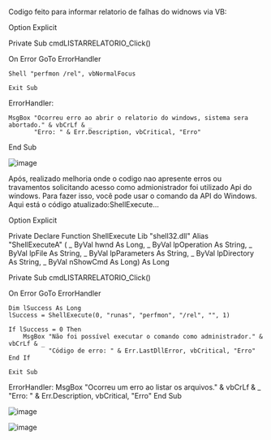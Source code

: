 Codigo feito para informar relatorio de falhas do widnows via VB:


Option Explicit

Private Sub cmdLISTARRELATORIO_Click()

On Error GoTo ErrorHandler

    Shell "perfmon /rel", vbNormalFocus

    Exit Sub

ErrorHandler:

    MsgBox "Ocorreu erro ao abrir o relatorio do windows, sistema sera abortado." & vbCrLf & _
           "Erro: " & Err.Description, vbCritical, "Erro"




End Sub


![image](https://github.com/ClevertonR/Relatorios/assets/51756371/01d4ff92-4a12-4a22-aebb-7374b25bd800)

Após, realizado melhoria onde o codigo nao apresente erros ou travamentos solicitando acesso como admionistrador foi utilizado Api do windows.
Para fazer isso, você pode usar o comando da API do Windows. Aqui está o código atualizado:ShellExecute...




Option Explicit

Private Declare Function ShellExecute Lib "shell32.dll" Alias "ShellExecuteA" ( _
    ByVal hwnd As Long, _
    ByVal lpOperation As String, _
    ByVal lpFile As String, _
    ByVal lpParameters As String, _
    ByVal lpDirectory As String, _
    ByVal nShowCmd As Long) As Long

Private Sub cmdLISTARRELATORIO_Click()

On Error GoTo ErrorHandler

    Dim lSuccess As Long
    lSuccess = ShellExecute(0, "runas", "perfmon", "/rel", "", 1)

    If lSuccess = 0 Then
        MsgBox "Não foi possível executar o comando como administrador." & vbCrLf & _
               "Código de erro: " & Err.LastDllError, vbCritical, "Erro"
    End If

    Exit Sub

ErrorHandler:
    MsgBox "Ocorreu um erro ao listar os arquivos." & vbCrLf & _
           "Erro: " & Err.Description, vbCritical, "Erro"
End Sub


![image](https://github.com/ClevertonR/Relatorios/assets/51756371/f4133c6e-7252-4582-bafc-6a519717b139)


![image](https://github.com/ClevertonR/Relatorios/assets/51756371/9e05be96-d386-4169-a1ba-20466d61603a)








